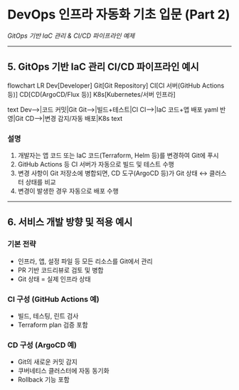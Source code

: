 # DevOps 인프라 자동화 기초 입문 (Part 2)  
*GitOps 기반 IaC 관리 & CI/CD 파이프라인 예제*

---

## 5. GitOps 기반 IaC 관리 CI/CD 파이프라인 예시

flowchart LR
Dev[Developer]
Git[Git Repository]
CI[CI 서버(GitHub Actions 등)]
CD[CD(ArgoCD/Flux 등)]
K8s[Kubernetes/서버 인프라]

text
Dev-->|코드 커밋|Git
Git-->|빌드+테스트|CI
CI-->|IaC 코드+앱 배포 yaml 반영|Git
CD-->|변경 감지/자동 배포|K8s
text

### 설명

1. 개발자는 앱 코드 또는 IaC 코드(Terraform, Helm 등)를 변경하여 Git에 푸시
2. GitHub Actions 등 CI 서버가 자동으로 빌드 및 테스트 수행
3. 변경 사항이 Git 저장소에 병합되면, CD 도구(ArgoCD 등)가 Git 상태 ↔ 클러스터 상태를 비교
4. 변경이 발생한 경우 자동으로 배포 수행  

---

## 6. 서비스 개발 방향 및 적용 예시

### 기본 전략
- 인프라, 앱, 설정 파일 등 모든 리소스를 Git에서 관리
- PR 기반 코드리뷰로 검토 및 병합
- Git 상태 = 실제 인프라 상태

### CI 구성 (GitHub Actions 예)
- 빌드, 테스팅, 린트 검사
- Terraform plan 검증 포함

### CD 구성 (ArgoCD 예)
- Git의 새로운 커밋 감지
- 쿠버네티스 클러스터에 자동 동기화
- Rollback 기능 포함